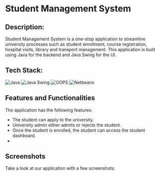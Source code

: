 # Student Management System

## Description:
Student Management System is a one-stop application to streamline university processes such as student enrollment, course registration, hospital visits, library and transport management. This application is built using Java for the backend and Java Swing for the UI.

## Tech Stack:
<div align="left">
<img alt="Java" src="https://img.shields.io/badge/java-%23E34F26.svg?style=for-the-badge&logo=java&logoColor=white"/>
<img alt="Java Swing" src="https://img.shields.io/badge/javaswing-%231572B6.svg?style=for-the-badge&logo=javaswing&logoColor=white"/> 
<img alt="OOPS" src="https://img.shields.io/badge/oops-%23323330.svg?style=for-the-badge&logo=oops&logoColor=%23F7DF1E"/>
<img alt="Netbeans" src="https://img.shields.io/badge/netbeans-%2320232a.svg?style=for-the-badge&logo=netbeans&logoColor=%2361DAFB"/>
</div>

## Features and Functionalities

The application has the following features:

* The student can apply to the university.
* University admin either admits or rejects the student.
* Once the student is enrolled, the student can access the student dashboard.
* 

## Screenshots

Take a look at our application with a few screenshots:

